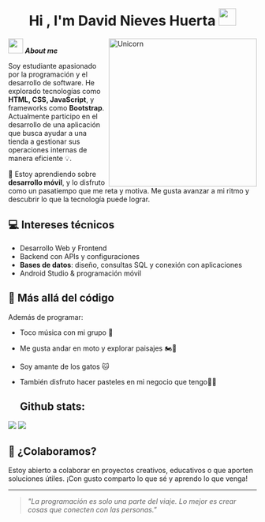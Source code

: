 <h1 align="center">Hi , I'm David Nieves Huerta <img src="https://media.giphy.com/media/hvRJCLFzcasrR4ia7z/giphy.gif" width="35"></h1>

<img align="right" width=300px alt="Unicorn" src="https://media3.giphy.com/media/v1.Y2lkPTc5MGI3NjExbHR5ajU5dzAxeGhnb2Y5NnVzdzZwbHVpYjBtMXlveTE2ZGlhdWhkayZlcD12MV9pbnRlcm5hbF9naWZfYnlfaWQmY3Q9Zw/JcJftkNKb7FtVrACIe/giphy.gif" />

 <img src="https://media.giphy.com/media/ObNTw8Uzwy6KQ/giphy.gif" width="30px">&nbsp;***About me***

Soy estudiante apasionado por la programación y el desarrollo de software. He explorado tecnologías como **HTML, CSS, JavaScript**, y frameworks como **Bootstrap**. Actualmente participo en el desarrollo de una aplicación que busca ayudar a una tienda a gestionar sus operaciones internas de manera eficiente 💡.

🧠 Estoy aprendiendo sobre **desarrollo móvil**, y lo disfruto como un pasatiempo que me reta y motiva. Me gusta avanzar a mi ritmo y descubrir lo que la tecnología puede lograr.

## 💻 Intereses técnicos
- Desarrollo Web y Frontend
- Backend con APIs y configuraciones
- **Bases de datos**: diseño, consultas SQL y conexión con aplicaciones
- Android Studio & programación móvil

  
## 🎵 Más allá del código
Además de programar:
- Toco música con mi grupo 🎸
- Me gusta andar en moto y explorar paisajes 🏍️🌄
- Soy amante de los gatos 🐱
- También disfruto hacer pasteles en mi negocio que tengo🍰🍞

  <h2>Github stats:</h2> 

[![](https://github-readme-stats.vercel.app/api?username=DavidSnow77&show_icons=true&theme=tokyonight&hide_border=true&locale=en)](https://github.com/DavidSnow77)
[![](https://github-readme-streak-stats.herokuapp.com/?user=DavidSnow77&theme=material-palenight)](https://github.com/DavidSnow77)


## 🤝 ¿Colaboramos?
Estoy abierto a colaborar en proyectos creativos, educativos o que aporten soluciones útiles. ¡Con gusto comparto lo que sé y aprendo lo que venga!

---
> *"La programación es solo una parte del viaje. Lo mejor es crear cosas que conecten con las personas."*
